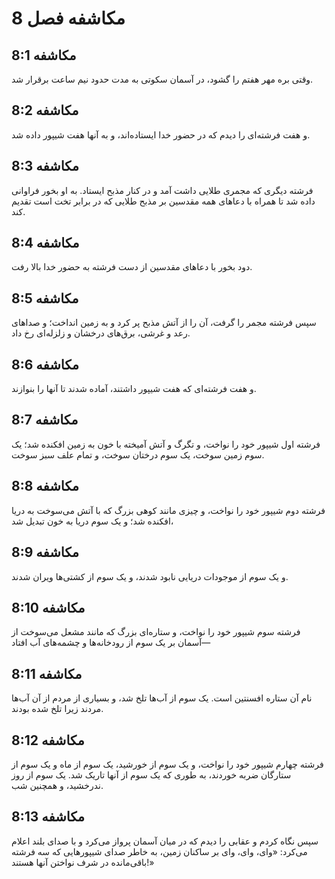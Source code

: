 # مکاشفه فصل 8

## مکاشفه 8:1
وقتی بره مهر هفتم را گشود، در آسمان سکوتی به مدت حدود نیم ساعت برقرار شد.

## مکاشفه 8:2
و هفت فرشته‌ای را دیدم که در حضور خدا ایستاده‌اند، و به آنها هفت شیپور داده شد.

## مکاشفه 8:3
فرشته دیگری که مجمری طلایی داشت آمد و در کنار مذبح ایستاد. به او بخور فراوانی داده شد تا همراه با دعاهای همه مقدسین بر مذبح طلایی که در برابر تخت است تقدیم کند.

## مکاشفه 8:4
دود بخور با دعاهای مقدسین از دست فرشته به حضور خدا بالا رفت.

## مکاشفه 8:5
سپس فرشته مجمر را گرفت، آن را از آتش مذبح پر کرد و به زمین انداخت؛ و صداهای رعد و غرشی، برق‌های درخشان و زلزله‌ای رخ داد.

## مکاشفه 8:6
و هفت فرشته‌ای که هفت شیپور داشتند، آماده شدند تا آنها را بنوازند.

## مکاشفه 8:7
فرشته اول شیپور خود را نواخت، و تگرگ و آتش آمیخته با خون به زمین افکنده شد؛ یک سوم زمین سوخت، یک سوم درختان سوخت، و تمام علف سبز سوخت.

## مکاشفه 8:8
فرشته دوم شیپور خود را نواخت، و چیزی مانند کوهی بزرگ که با آتش می‌سوخت به دریا افکنده شد؛ و یک سوم دریا به خون تبدیل شد،

## مکاشفه 8:9
و یک سوم از موجودات دریایی نابود شدند، و یک سوم از کشتی‌ها ویران شدند.

## مکاشفه 8:10
فرشته سوم شیپور خود را نواخت، و ستاره‌ای بزرگ که مانند مشعل می‌سوخت از آسمان بر یک سوم از رودخانه‌ها و چشمه‌های آب افتاد—

## مکاشفه 8:11
نام آن ستاره افسنتین است. یک سوم از آب‌ها تلخ شد، و بسیاری از مردم از آن آب‌ها مردند زیرا تلخ شده بودند.

## مکاشفه 8:12
فرشته چهارم شیپور خود را نواخت، و یک سوم از خورشید، یک سوم از ماه و یک سوم از ستارگان ضربه خوردند، به طوری که یک سوم از آنها تاریک شد. یک سوم از روز ندرخشید، و همچنین شب.

## مکاشفه 8:13
سپس نگاه کردم و عقابی را دیدم که در میان آسمان پرواز می‌کرد و با صدای بلند اعلام می‌کرد: «وای، وای، وای بر ساکنان زمین، به خاطر صدای شیپورهایی که سه فرشته باقی‌مانده در شرف نواختن آنها هستند!»
